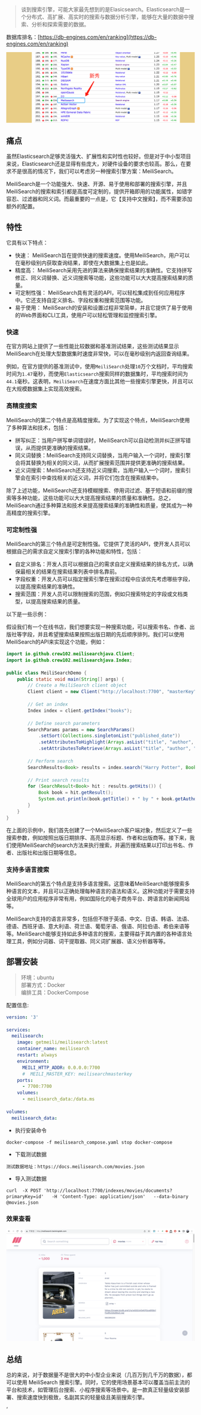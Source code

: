 
> 谈到搜索引擎，可能大家最先想到的是Elasicsearch。Elasticsearch是一个分布式、高扩展、高实时的搜索与数据分析引擎，能够在大量的数据中搜索、分析和探索需要的数据。
>

数据库排名：[https://db-engines.com/en/ranking](https://db-engines.com/en/ranking)

![a6575989-d78f-4cb8-bc7c-8c78466fbc0b.png](./assets/a6575989-d78f-4cb8-bc7c-8c78466fbc0b.png)

## 痛点

虽然Elasticsearch足够灵活强大、扩展性和实时性也较好。但是对于中小型项目来说，Elasticsearch还是显得有些庞大，对硬件设备的要求也较高。那么，在要求不是很高的情况下，我们可以考虑另一种搜索引擎方案：MeiliSearch。

MeiliSearch是一个功能强大、快速、开源、易于使用和部署的搜索引擎，并且MeiliSearch的搜索和索引都是高度可定制的，提供开箱即用的功能属性，如错字容忍、过滤器和同义词。而最重要的一点是，它【支持中文搜索】，而不需要添加额外的配置。

## 特性

它具有以下特点：

+ 快速： MeiliSearch旨在提供快速的搜索速度。使用MeiliSearch，用户可以在毫秒级别内获取查询结果，即使在大数据集上也是如此。
+ 精度高： MeiliSearch采用先进的算法来确保搜索结果的准确性。它支持拼写修正、同义词替换、近义词搜索等功能，这些功能可以大大提高搜索结果的质量。
+ 可定制性强： MeiliSearch具有灵活的API，可以轻松集成到任何应用程序中。它还支持自定义排名、字段权重和搜索范围等功能。
+ 易于使用： MeiliSearch的安装和设置过程非常简单，并且它提供了易于使用的Web界面和CLI工具，使用户可以轻松管理和监控搜索引擎。

### 快速

在官方网站上提供了一些性能比较数据和基准测试结果，这些测试结果显示MeiliSearch在处理大型数据集时速度非常快，可以在毫秒级别内返回查询结果。

例如，在官方提供的基准测试中，使用`MeiliSearch`处理`10`万个文档时，平均搜索时间为`1.47`毫秒，而使用`Elasticsearch`搜索同样的数据集时，平均搜索时间为`44.1`毫秒。这表明，`MeiliSearch`在速度方面比其他一些搜索引擎更快，并且可以在大规模数据集上实现高效搜索。

### 高精度搜索

MeiliSearch的第二个特点是高精度搜索。为了实现这个特点，MeiliSearch使用了多种算法和技术，包括：

+ 拼写纠正：当用户拼写单词错误时，MeiliSearch可以自动检测并纠正拼写错误，从而提供更准确的搜索结果。
+ 同义词替换：MeiliSearch支持同义词替换，当用户输入一个词时，搜索引擎会将其替换为相关的同义词，从而扩展搜索范围并提供更准确的搜索结果。
+ 近义词搜索：MeiliSearch还支持近义词搜索，当用户输入一个词时，搜索引擎会在索引中查找相关的近义词，并将它们包含在搜索结果中。

除了上述功能，MeiliSearch还支持模糊搜索、停用词过滤、基于短语和前缀的搜索等多种功能，这些功能可以大大提高搜索结果的质量和准确性。总之，MeiliSearch通过多种算法和技术来提高搜索结果的准确性和质量，使其成为一种高精度的搜索引擎。

### 可定制性强

MeiliSearch的第三个特点是可定制性强。它提供了灵活的API，使开发人员可以根据自己的需求自定义搜索引擎的各种功能和特性，包括：

+ 自定义排名：开发人员可以根据自己的需求自定义搜索结果的排名方式，以确保最相关的结果在搜索结果列表中排名靠前。
+ 字段权重：开发人员可以指定搜索引擎在搜索过程中应该优先考虑哪些字段，以提高搜索结果的准确性。
+ 搜索范围：开发人员可以限制搜索的范围，例如只搜索特定的字段或文档类型，以提高搜索结果的质量。

以下是一些示例：

假设我们有一个在线书店，我们想要实现一种搜索功能，可以搜索书名、作者、出版社等字段，并且希望搜索结果按照出版日期的先后顺序排列。我们可以使用MeiliSearch的API来实现这个功能，例如：

```java
import io.github.crew102.meilisearchjava.Client;
import io.github.crew102.meilisearchjava.Index;

public class MeiliSearchDemo {
    public static void main(String[] args) {
        // Create a MeiliSearch client object
        Client client = new Client("http://localhost:7700", "masterKey");
        
        // Get an index
        Index index = client.getIndex("books");
        
        // Define search parameters
        SearchParams params = new SearchParams()
            .setSort(Collections.singletonList("published_date"))
            .setAttributesToHighlight(Arrays.asList("title", "author", "publisher"))
            .setAttributesToRetrieve(Arrays.asList("title", "author", "publisher", "published_date"));
            
        // Perform search
        SearchResults<Book> results = index.search("Harry Potter", Book.class, params);
        
        // Print search results
        for (SearchResult<Book> hit : results.getHits()) {
            Book book = hit.getResult();
            System.out.println(book.getTitle() + " by " + book.getAuthor() + " published by " + book.getPublisher() + " on " + book.getPublishedDate());
        }
    }
}
```

在上面的示例中，我们首先创建了一个MeiliSearch客户端对象，然后定义了一些搜索参数，例如按照出版日期排序、高亮显示标题、作者和出版商等。接下来，我们使用MeiliSearch的search方法来执行搜索，并遍历搜索结果以打印出书名、作者、出版社和出版日期等信息。

### 支持多语言搜索

MeiliSearch的第五个特点是支持多语言搜索。这意味着MeiliSearch能够搜索多种语言的文本，并且可以正确处理每种语言的语法和语义。这种功能对于需要支持全球用户的应用程序非常有用，例如国际化的电子商务平台、跨语言的新闻网站等。

MeiliSearch支持的语言非常多，包括但不限于英语、中文、日语、韩语、法语、德语、西班牙语、意大利语、荷兰语、葡萄牙语、俄语、阿拉伯语、希伯来语等等。MeiliSearch能够支持如此多种语言的搜索，主要得益于其内置的各种语言处理工具，例如分词器、词干提取器、同义词扩展器、语义分析器等等。

## 部署安装

> 环境：ubuntu  
部署方式：Docker  
编排工具：DockerCompose
>

配置信息:

```yaml
version: '3'

services:
  meilisearch:
    image: getmeili/meilisearch:latest
    container_name: meilisearch
    restart: always
    environment:
      MEILI_HTTP_ADDR: 0.0.0.0:7700
      #  MEILI_MASTER_KEY: meilisearchmasterkey
    ports:
      - 7700:7700
    volumes:
      - meilisearch_data:/data.ms

volumes:
  meilisearch_data:
```

+ 执行安装命令

```plain
docker-compose -f meilisearch_compose.yaml stop docker-compose
```

+ 下载测试数据

```plain
测试数据地址：https://docs.meilisearch.com/movies.json
```

+ 导入测试数据

```plain
curl  -X POST 'http://localhost:7700/indexes/movies/documents?primaryKey=id'   -H 'Content-Type: application/json'   --data-binary @movies.json
```

### 效果查看

![a9da3354-2029-4422-95f8-2e435924bb60.png](./assets/a9da3354-2029-4422-95f8-2e435924bb60.png)

## 总结

总的来说，对于数据量不是很大的中小型企业来说（几百万到几千万的数据），都可以使用 MeiliSearch 搜索引擎。同时，它的使用场景基本可以覆盖当前主流的平台和技术，如管理后台搜索、小程序搜索等场景中。是一款真正轻量级安装部署、搜索速度快到极致，名副其实的轻量级且美丽搜索引擎。

‘

